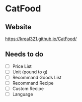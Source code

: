 # CatFood

## Website
https://kreal321.github.io/CatFood/

## Needs to do
- [ ] Price List
- [ ] Unit (pound to g)
- [ ] Recommand Goods List
- [ ] Recommand Recipe
- [ ] Custom Recipe
- [ ] Language